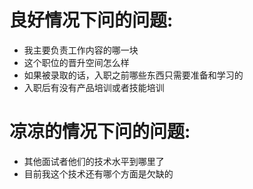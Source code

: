 # 良好情况下问的问题:
* 我主要负责工作内容的哪一块
* 这个职位的晋升空间怎么样
* 如果被录取的话，入职之前哪些东西只需要准备和学习的
* 入职后有没有产品培训或者技能培训


# 凉凉的情况下问的问题:
* 其他面试者他们的技术水平到哪里了
* 目前我这个技术还有哪个方面是欠缺的

